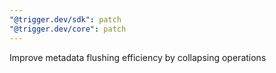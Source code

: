 ```yaml
---
"@trigger.dev/sdk": patch
"@trigger.dev/core": patch
---
```


Improve metadata flushing efficiency by collapsing operations
